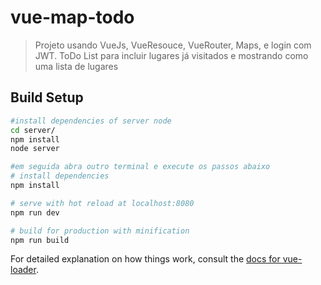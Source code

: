 # vue-map-todo

> Projeto usando VueJs, VueResouce, VueRouter, Maps, e login com JWT.
>ToDo List para incluir lugares já visitados e mostrando como uma lista de lugares

## Build Setup

``` bash
#install dependencies of server node
cd server/
npm install
node server

#em seguida abra outro terminal e execute os passos abaixo
# install dependencies
npm install

# serve with hot reload at localhost:8080
npm run dev

# build for production with minification
npm run build
```

For detailed explanation on how things work, consult the [docs for vue-loader](http://vuejs.github.io/vue-loader).
